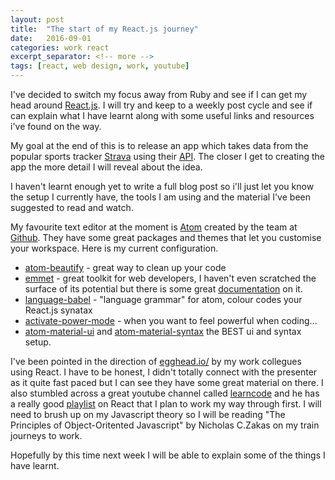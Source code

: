 ```yaml
---
layout: post
title:  "The start of my React.js journey"
date:   2016-09-01
categories: work react
excerpt_separator: <!-- more -->
tags: [react, web design, work, youtube]
---
```


I've decided to switch my focus away from Ruby and see if I can get my head around [React.js](https://facebook.github.io/react).  I will try and keep to a weekly post cycle and see if can explain what I have learnt along with some useful links and resources i've found on the way.  <!-- more -->

My goal at the end of this is to release an app which takes data from the popular sports tracker [Strava](http://www.strava.com "strava.com") using their [API](https://strava.github.io/api). The closer I get to creating the app the more detail I will reveal about the idea.

I haven't learnt enough yet to write a full blog post so i'll just let you know the setup I currently have, the tools I am using and the material I've been suggested to read and watch.

My favourite text editor at the moment is [Atom](https://atom.io) created by the team at [Github](https://github.com/). They have some great packages and themes that let you customise your workspace. Here is my current configuration.

* [atom-beautify](https://atom.io/packages/atom-beautify) - great way to clean up your code
* [emmet](https://atom.io/packages/emmet) - great toolkit for web developers, I haven't even scratched the surface of its potential but there is some great [documentation](http://docs.emmet.io/) on it.
* [language-babel](https://atom.io/packages/language-babel) - "language grammar" for atom, colour codes your React.js synatax
* [activate-power-mode](https://atom.io/packages/activate-power-mode) - when you want to feel powerful when coding...
* [atom-material-ui](https://atom.io/themes/atom-material-ui) and [atom-material-syntax](https://atom.io/themes/atom-material-syntax) the BEST ui and syntax setup.

I've been pointed in the direction of [egghead.io/](https://egghead.io) by my work collegues using React. I have to be honest, I didn't totally connect with the presenter as it quite fast paced but I can see they have some great material on there. I also stumbled across a great youtube channel called [learncode](https://www.youtube.com/channel/UCVTlvUkGslCV_h-nSAId8Sw) and he has a really good [playlist](https://www.youtube.com/playlist?list=PLoYCgNOIyGABj2GQSlDRjgvXtqfDxKm5b) on React that I plan to work my way through first. I will need to brush up on my Javascript theory so I will be reading "The Principles of Object-Oritented Javascript" by Nicholas C.Zakas on my train journeys to work.

Hopefully by this time next week I will be able to explain some of the things I have learnt.
